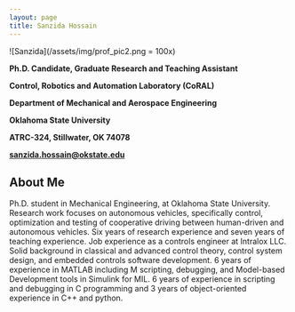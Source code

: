 ```yaml
---
layout: page
title: Sanzida Hossain   
---
```

![Sanzida](/assets/img/prof_pic2.png = 100x)

**Ph.D. Candidate, Graduate Research and Teaching Assistant**

**Control, Robotics and Automation Laboratory (CoRAL)**

**Department of Mechanical and Aerospace Engineering**

**Oklahoma State University**

**ATRC-324, Stillwater, OK 74078**

**sanzida.hossain@okstate.edu**

## About Me
Ph.D. student in Mechanical Engineering, at Oklahoma State University. 
Research work focuses on autonomous vehicles, specifically control, 
optimization and testing of cooperative driving between human-driven 
and autonomous vehicles. Six years of research experience and seven years 
of teaching experience. Job experience as a controls engineer at Intralox LLC.
Solid background in classical and advanced control theory, control system design,
and embedded controls software development. 6 years of experience in MATLAB including M scripting,
debugging, and Model-based Development tools in Simulink for MIL.	6 years of experience in scripting
and debugging in C programming and 3 years of object-oriented experience in C++ and python.
